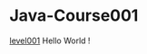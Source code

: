 # Java-Course001
<a href="https://github.com/VDEXSUS/Java-Course001/tree/main/level001" >level001</a> Hello World !
